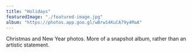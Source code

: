 ```yaml
---
title: "Holidays"
featuredImage: "./featured-image.jpg"
album: "https://photos.app.goo.gl/wBrw14KuCA79y4MaA"
---
```

Christmas and New Year photos. More of a snapshot album, rather than an artistic statement.

